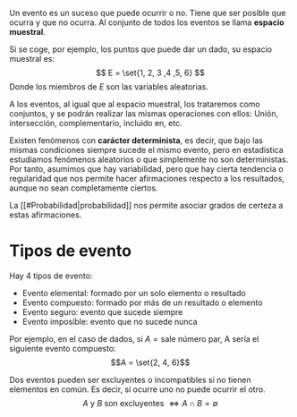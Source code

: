 Un evento es un suceso que puede ocurrir o no. Tiene que ser posible que ocurra y que no ocurra. Al conjunto de todos los eventos se llama **espacio muestral**.

Si se coge, por ejemplo, los puntos que puede dar un dado, su espacio muestral es:
$$
E = \set{1, 2, 3 ,4 ,5, 6}
$$
Donde los miembros de $E$ son las variables aleatorias.

A los eventos, al igual que al espacio muestral, los trataremos como conjuntos, y se podrán realizar las mismas operaciones con ellos: Unión, intersección, complementario, incluido en, etc.

Existen fenómenos con **carácter determinista**, es decir, que bajo las mismas condiciones siempre sucede el mismo evento, pero en estadística estudiamos fenómenos aleatorios o que simplemente no son deterministas. Por tanto, asumimos que hay variabilidad, pero que hay cierta tendencia o regularidad que nos permite hacer afirmaciones respecto a los resultados, aunque no sean completamente ciertos.

La [[#Probabilidad|probabilidad]] nos permite asociar grados de certeza a estas afirmaciones.

# Tipos de evento

Hay 4 tipos de evento:
- Evento elemental: formado por un solo elemento o resultado
- Evento compuesto: formado por más de un resultado o elemento
- Evento seguro: evento que sucede siempre
- Evento imposible: evento que no sucede nunca

Por ejemplo, en el caso de dados, si $A = \text{sale número par}$, A sería el siguiente evento compuesto:
$$A = \set{2, 4, 6}$$

Dos eventos pueden ser excluyentes o incompatibles si no tienen elementos en común. Es decir, si ocurre uno no puede ocurrir el otro.
$$
A\text{ y } B \text{ son excluyentes } \Leftrightarrow A\cap B = \emptyset
$$
